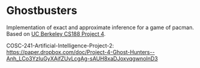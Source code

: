 # Ghostbusters

Implementation of exact and approximate inference for a game of pacman. Based on [UC Berkeley CS188 Project 4](http://ai.berkeley.edu/tracking.html).

COSC-241-Artificial-Intelligence-Project-2: https://paper.dropbox.com/doc/Project-4-Ghost-Hunters--Anh_LCo3YzIuGyXAjfZUvLcgAg-sAUH8xaDJoxvqgwnolnD3
